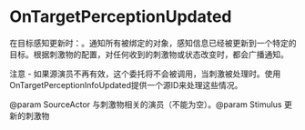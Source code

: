# OnTargetPerceptionUpdated

在目标感知更新时：。通知所有被绑定的对象，感知信息已经被更新到一个特定的目标。根据刺激物的配置，对任何收到的刺激物或状态改变时，都会广播通知。

注意 - 如果源演员不再有效，这个委托将不会被调用，当刺激被处理时。使用OnTargetPerceptionInfoUpdated提供一个源ID来处理这些情况。

@param SourceActor 与刺激物相关的演员（不能为空）。@param Stimulus 更新的刺激物
